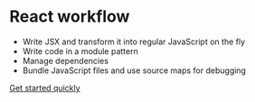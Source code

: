 React workflow
==============
 - Write JSX and transform it into regular JavaScript on the fly
 - Write code in a module pattern
 - Manage dependencies
 - Bundle JavaScript files and use source maps for debugging

[Get started quickly](https://github.com/pro-react/react-app-boilerplate.)

